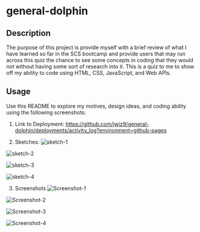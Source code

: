 # general-dolphin

## Description


The purpose of this project is provide myself with a brief review of what I have learned so far in the SCS bootcamp and provide users that may run across this quiz the chance to see some concepts in coding that they would not without having some sort of research into it. This is a quiz to me to show off my ability to code using HTML, CSS, JavaScript, and Web APIs.


## Usage

Use this README to explore my motives, design ideas, and coding ability using the following screenshots:

1. Link to Deployment:
https://github.com/jwiz9/general-dolphin/deployments/activity_log?environment=github-pages

2. Sketches:
![sketch-1](https://user-images.githubusercontent.com/112971337/191641093-2da25415-7897-4f12-bf67-145e1c377ff1.png)

![sketch-2](https://user-images.githubusercontent.com/112971337/191641110-911de260-3bd8-4982-a191-8f01dba9b41a.png)

![sketch-3](https://user-images.githubusercontent.com/112971337/191641120-c4016016-820a-4660-9688-b482a1df601a.png)

![sketch-4](https://user-images.githubusercontent.com/112971337/191641125-185771f9-09bd-422c-8b59-8e8c6bc201b6.png)

3. Screenshots
![Screenshot-1](https://user-images.githubusercontent.com/112971337/191641212-fd00b9d5-4dde-480d-8be4-fde6e0bafbe7.png)

![Screenshot-2](https://user-images.githubusercontent.com/112971337/191641149-5088dfc2-607e-40a3-93ad-b47d7b42dced.png)

![Screenshot-3](https://user-images.githubusercontent.com/112971337/191642604-3d51e5e2-8673-49c6-acba-f0e7da2c270a.png)

![Screenshot-4](https://user-images.githubusercontent.com/112971337/191642628-7443f8dd-d99b-4873-89f1-a67d6d939f82.png)





